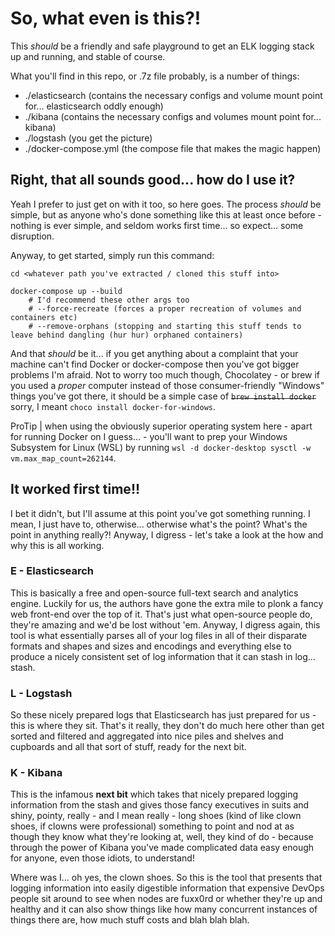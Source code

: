 # So, what even is this?!

This _should_ be a friendly and safe playground to get an ELK logging stack up and running, and stable of course.

What you'll find in this repo, or .7z file probably, is a number of things:

- ./elasticsearch (contains the necessary configs and volume mount point for... elasticsearch oddly enough)
- ./kibana (contains the necessary configs and volumes mount point for... kibana)
- ./logstash (you get the picture)
- ./docker-compose.yml (the compose file that makes the magic happen)

## Right, that all sounds good... how do I use it?

Yeah I prefer to just get on with it too, so here goes. The process _should_ be simple, but as anyone who's done something like this at least once before - nothing is ever simple, and seldom works first time... so expect... some disruption.

Anyway, to get started, simply run this command:

```
cd <whatever path you've extracted / cloned this stuff into>

docker-compose up --build
    # I'd recommend these other args too
    # --force-recreate (forces a proper recreation of volumes and containers etc)
    # --remove-orphans (stopping and starting this stuff tends to leave behind dangling (hur hur) orphaned containers)
```

And that _should_ be it... if you get anything about a complaint that your machine can't find Docker or docker-compose then you've got bigger problems I'm afraid. Not to worry too much though, Chocolatey - or brew if you used a _proper_ computer instead of those consumer-friendly "Windows" things you've got there, it should be a simple case of ~~`brew install docker`~~ sorry, I meant `choco install docker-for-windows`.

ProTip | when using the obviously superior operating system here - apart for running Docker on I guess... - you'll want to prep your Windows Subsystem for Linux (WSL) by running  `wsl -d docker-desktop sysctl -w vm.max_map_count=262144`.

## It worked first time!!

I bet it didn't, but I'll assume at this point you've got something running. I mean, I just have to, otherwise... otherwise what's the point? What's the point in anything really?! Anyway, I digress - let's take a look at the how and why this is all working.

### **E** - Elasticsearch

This is basically a free and open-source full-text search and analytics engine. Luckily for us, the authors have gone the extra mile to plonk a fancy web front-end over the top of it. That's just what open-source people do, they're amazing and we'd be lost without 'em. Anyway, I digress again, this tool is what essentially parses all of your log files in all of their disparate formats and shapes and sizes and encodings and everything else to produce a nicely consistent set of log information that it can stash in log... stash.

### **L** - Logstash

So these nicely prepared logs that Elasticsearch has just prepared for us - this is where they sit. That's it really, they don't do much here other than get sorted and filtered and aggregated into nice piles and shelves and cupboards and all that sort of stuff, ready for the next bit.

### **K** - Kibana

This is the infamous **next bit** which takes that nicely prepared logging information from the stash and gives those fancy executives in suits and shiny, pointy, really - and I mean really - long shoes (kind of like clown shoes, if clowns were professional) something to point and nod at as though they know what they're looking at, well, they kind of do - because through the power of Kibana you've made complicated data easy enough for anyone, even those idiots, to understand!

Where was I... oh yes, the clown shoes. So this is the tool that presents that logging information into easily digestible information that expensive DevOps people sit around to see when nodes are fuxx0rd or whether they're up and healthy and it can also show things like how many concurrent instances of things there are, how much stuff costs and blah blah blah.
